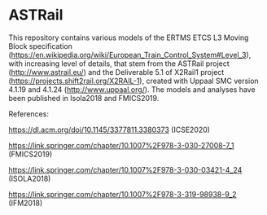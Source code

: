 # ASTRail
This repository contains various models of the ERTMS ETCS L3 Moving Block specification (https://en.wikipedia.org/wiki/European_Train_Control_System#Level_3), with increasing level of details,  that stem from the ASTRail project (http://www.astrail.eu/) and the Deliverable 5.1 of X2Rail1 project (https://projects.shift2rail.org/X2RAIL-1), created with Uppaal SMC version 4.1.19 and 4.1.24 (http://www.uppaal.org/). 
The models and analyses have been published in Isola2018 and FMICS2019.

References:

https://dl.acm.org/doi/10.1145/3377811.3380373                    (ICSE2020)

https://link.springer.com/chapter/10.1007%2F978-3-030-27008-7_1   (FMICS2019)

https://link.springer.com/chapter/10.1007%2F978-3-030-03421-4_24  (ISOLA2018)

https://link.springer.com/chapter/10.1007%2F978-3-319-98938-9_2   (IFM2018)
